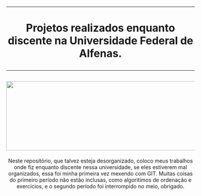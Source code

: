 <!DOCTYPE html>
<html>
    <body>
        <hr>
        <h1 align="center"> Projetos realizados enquanto discente na Universidade Federal de Alfenas.
            <hr>
            <img src="https://github.com/MatheusBrunheroto/Universidade-Federal-de-Alfenas/assets/67561023/d8e9dc89-2a5e-4185-8b1c-b31ec2ea2714" width = "516px" height = "185px">
        </h1>
        <p align="center">
            Neste repositório, que talvez esteja desorganizado, coloco meus trabalhos onde fiz enquanto discente nessa universidade, se eles                     estiverem mal organizados, essa foi minha primeira vez mexendo com GIT. 
            Muitas coisas do primeiro período não estão inclusas, como algoritimos de ordenação e exercícios, e o segundo período foi interrompido no             meio, obrigado.
        </p>
    </body>
</html>




